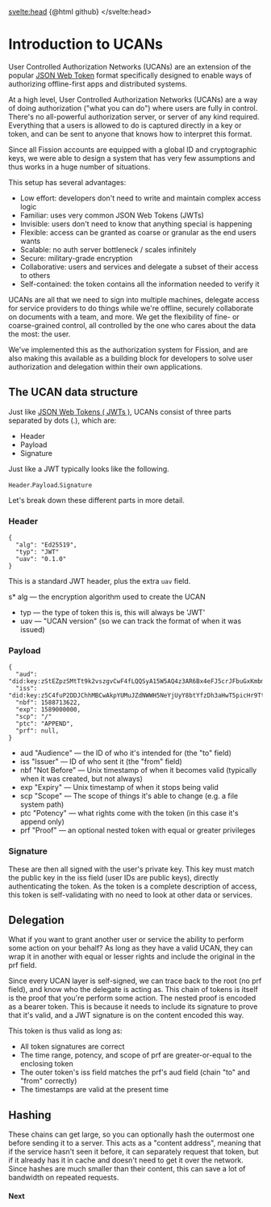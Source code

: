 <script lang="ts">
import {
} from 'carbon-components-svelte'

import OutlineHelper from '$components/OutlineHelper.svelte'
import Highlight from "svelte-highlight"
import typescript from "svelte-highlight/src/languages/typescript";
import github from "svelte-highlight/src/styles/github";

</script>

<svelte:head>
  {@html github}
</svelte:head>

<OutlineHelper />

<div class="markdown-generated">



# Introduction to UCANs

User Controlled Authorization Networks (UCANs) are an extension of the popular [JSON Web Token](https://jwt.io/) format specifically designed to enable ways of authorizing offline-first apps and distributed systems.

At a high level, User Controlled Authorization Networks (UCANs) are a way of doing authorization ("what you can do") where users are fully in control. There's no all-powerful authorization server, or server of any kind required. Everything that a users is allowed to do is captured directly in a key or token, and can be sent to anyone that knows how to interpret this format.

Since all Fission accounts are equipped with a global ID and cryptographic keys, we were able to design a system that has very few assumptions and thus works in a huge number of situations.

This setup has several advantages:

* Low effort: developers don't need to write and maintain complex access logic
* Familiar: uses very common JSON Web Tokens (JWTs)
* Invisible: users don't need to know that anything special is happening
* Flexible: access can be granted as coarse or granular as the end users wants
* Scalable: no auth server bottleneck / scales infinitely
* Secure: military-grade encryption
* Collaborative: users and services and delegate a subset of their access to others
* Self-contained: the token contains all the information needed to verify it

UCANs are all that we need to sign into multiple machines, delegate access for service providers to do things while we're offline, securely collaborate on documents with a team, and more. We get the flexibility of fine- or coarse-grained control, all controlled by the one who cares about the data the most: the user.

We've implemented this as the authorization system for Fission, and are also making this available as a building block for developers to solve user authorization and delegation within their own applications.

<h2>The UCAN data structure</h2>

Just like [JSON Web Tokens ( JWTs )](https://jwt.io/), UCANs consist of three parts separated by dots (.), which are:

* Header
* Payload
* Signature

Just like a JWT typically looks like the following.

<p>
  <span class=".eg-header"><code>Header</code></span>.<span class="eg-payload"><code>Payload</code></span>.<span class="eg-sig"><code>Signature</code></span>
</p>

Let's break down these different parts in more detail.

### Header

```
{
  "alg": "Ed25519",
  "typ": "JWT"
  "uav": "0.1.0"
}
```

This is a standard JWT header, plus the extra `uav` field.

s* alg — the encryption algorithm used to create the UCAN
* typ — the type of token this is, this will always be 'JWT'
* uav — "UCAN version" (so we can track the format of when it was issued)


### Payload

```
{
  "aud": "did:key:zStEZpzSMtTt9k2vszgvCwF4fLQQSyA15W5AQ4z3AR6Bx4eFJ5crJFbuGxKmbma4",
  "iss": "did:key:z5C4fuP2DDJChhMBCwAkpYUMuJZdNWWH5NeYjUyY8btYfzDh3aHwT5picHr9Ttjq",
  "nbf": 1588713622,
  "exp": 1589000000,
  "scp": "/"
  "ptc": "APPEND",
  "prf": null,
}
```

 * aud "Audience" — the ID of who it's intended for (the "to" field)
 * iss "Issuer" — ID of who sent it (the "from" field)
 * nbf "Not Before" — Unix timestamp of when it becomes valid (typically when it was created, but not always)
 * exp "Expiry" — Unix timestamp of when it stops being valid
 * scp "Scope" — The scope of things it's able to change (e.g. a file system path)
 * ptc "Potency" — what rights come with the token (in this case it's append only)
 * prf "Proof" — an optional nested token with equal or greater privileges

### Signature

These are then all signed with the user's private key. This key must match the public key in the iss field (user IDs are public keys), directly authenticating the token. As the token is a complete description of access, this token is self-validating with no need to look at other data or services.

## Delegation

What if you want to grant another user or service the ability to perform some action on your behalf? As long as they have a valid UCAN, they can wrap it in another with equal or lesser rights and include the original in the prf field.

Since every UCAN layer is self-signed, we can trace back to the root (no prf field), and know who the delegate is acting as. This chain of tokens is itself is the proof that you're perform some action. The nested proof is encoded as a bearer token. This is because it needs to include its signature to prove that it's valid, and a JWT signature is on the content encoded this way.

This token is thus valid as long as:

 * All token signatures are correct
 * The time range, potency, and scope of prf are greater-or-equal to the enclosing token
 * The outer token's iss field matches the prf's aud field (chain "to" and "from" correctly)
 * The timestamps are valid at the present time

## Hashing

These chains can get large, so you can optionally hash the outermost one before sending it to a server. This acts as a "content address", meaning that if the service hasn't seen it before, it can separately request that token, but if it already has it in cache and doesn't need to get it over the network. Since hashes are much smaller than their content, this can save a lot of bandwidth on repeated requests.

<h4>Next</h4>

</div>

<style>
:global(.\.eg-header) {
  color: red;
}

:global(.eg-payload) {
  color: green;
}

:global(.eg-sig) {
  color: blue;
}
=======
<script>
import {
  ToastNotification
} from 'carbon-components-svelte'
</script>

<ToastNotification 
  kind="info"
  title="Introduction"
  subtitle="This is the introduction"
/>

# What are UCANs?

User Controlled Authorization Networks (UCANs) are a way of doing authorization where users are fully in control. OAuth is designed for a centralized world, UCAN is the distributed user controlled version.

User Controlled Authorization Networks (UCANs) are an extension of the popular [JSON Web Token](https://jwt.io/) format specifically designed to enable ways of authorizing offline-first apps and distributed systems by providing a set of credentials and permissions in a self-verifiable format.

<style>
</style>